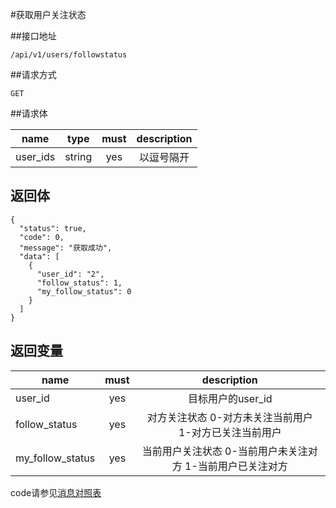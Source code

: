#获取用户关注状态

##接口地址
```
/api/v1/users/followstatus
```

##请求方式
```
GET
```
##请求体

| name     | type     | must     | description |
|----------|:--------:|:--------:|:-----------:|
| user_ids | string   | yes      | 以逗号隔开  |

## 返回体
```
{
  "status": true,
  "code": 0,
  "message": "获取成功",
  "data": [
    {
      "user_id": "2",
      "follow_status": 1,
      "my_follow_status": 0
    }
  ]
}
```

## 返回变量
| name              | must     | description |
|-------------------|:--------:|:-----------:|
| user_id           | yes      | 目标用户的user_id |
| follow_status     | yes      | 对方关注状态  0-对方未关注当前用户 1-对方已关注当前用户|
| my_follow_status  | yes      | 当前用户关注状态  0-当前用户未关注对方 1-当前用户已关注对方|
code请参见[消息对照表](消息对照表.md)